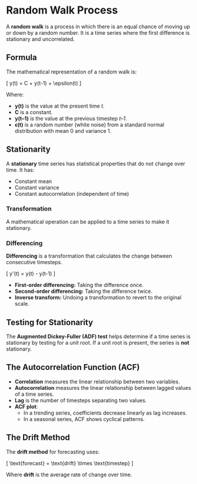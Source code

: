 # Random Walk Process

A **random walk** is a process in which there is an equal chance of moving up or down by a random number. It is a time series where the first difference is stationary and uncorrelated.

## Formula
The mathematical representation of a random walk is:

\[ y(t) = C + y(t-1) + \epsilon(t) \]

Where:
- **y(t)** is the value at the present time *t*.
- **C** is a constant.
- **y(t–1)** is the value at the previous timestep *t–1*.
- **ϵ(t)** is a random number (white noise) from a standard normal distribution with mean 0 and variance 1.

## Stationarity
A **stationary** time series has statistical properties that do not change over time. It has:
- Constant mean
- Constant variance
- Constant autocorrelation (independent of time)

### Transformation
A mathematical operation can be applied to a time series to make it stationary.

### Differencing
**Differencing** is a transformation that calculates the change between consecutive timesteps.

\[ y'(t) = y(t) - y(t-1) \]

- **First-order differencing:** Taking the difference once.
- **Second-order differencing:** Taking the difference twice.
- **Inverse transform:** Undoing a transformation to revert to the original scale.

## Testing for Stationarity
The **Augmented Dickey-Fuller (ADF) test** helps determine if a time series is stationary by testing for a unit root. If a unit root is present, the series is **not** stationary.

## The Autocorrelation Function (ACF)
- **Correlation** measures the linear relationship between two variables.
- **Autocorrelation** measures the linear relationship between lagged values of a time series.
- **Lag** is the number of timesteps separating two values.
- **ACF plot**: 
  - In a trending series, coefficients decrease linearly as lag increases.
  - In a seasonal series, ACF shows cyclical patterns.

## The Drift Method
The **drift method** for forecasting uses:

\[ \text{forecast} = \text{drift} \times \text{timestep} \]

Where **drift** is the average rate of change over time.
